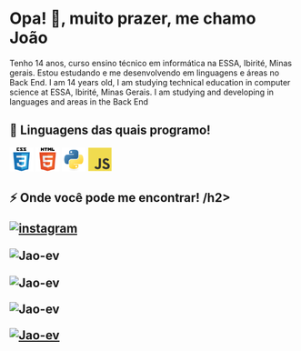 <h1>Opa! 👋, muito prazer, me chamo João</h1>
<p>Tenho 14 anos, curso ensino técnico em informática na ESSA, Ibirité, Minas gerais.  Estou estudando e me desenvolvendo em linguagens e áreas no Back End. I am 14 years old, I am studying technical education in computer science at ESSA, Ibirité, Minas Gerais. I am studying and developing in languages ​​and areas in the Back End</p>
<h2>🚀 Linguagens das quais programo! </h2>
<p><a target="_blank" href="https://raw.githubusercontent.com/devicons/devicon/master/icons/css3/css3-original-wordmark.svg" style="display: inline-block;"><img src="https://raw.githubusercontent.com/devicons/devicon/master/icons/css3/css3-original-wordmark.svg" alt="css3" width="42" height="42" /></a>
<a target="_blank" href="https://raw.githubusercontent.com/devicons/devicon/master/icons/html5/html5-original-wordmark.svg" style="display: inline-block;"><img src="https://raw.githubusercontent.com/devicons/devicon/master/icons/html5/html5-original-wordmark.svg" alt="html5" width="42" height="42" /></a>
<a target="_blank" href="https://raw.githubusercontent.com/devicons/devicon/master/icons/python/python-original.svg" style="display: inline-block;"><img src="https://raw.githubusercontent.com/devicons/devicon/master/icons/python/python-original.svg" alt="python" width="42" height="42" /></a>
<a target="_blank" href="https://raw.githubusercontent.com/devicons/devicon/master/icons/javascript/javascript-original.svg" style="display: inline-block;"><img src="https://raw.githubusercontent.com/devicons/devicon/master/icons/javascript/javascript-original.svg" alt="javascript" width="42" height="42" /></a></p>
<h2>⚡️ Onde você pode me encontrar! /h2>
<p><a target="_blank" href="https://www.instagram.com/joaovit_or21" style="display: inline-block;"><img src="https://img.shields.io/badge/instagram-logo?style=for-the-badge&logo=instagram&logoColor=white&color=%23F35369" alt="instagram" /></a></p>
<p><img align="center" src="https://github-readme-stats.vercel.app/api?username=Jao-ev&show_icons=true&locale=en" alt="Jao-ev" /></p>
<p><img align="center" src="https://github-readme-streak-stats.herokuapp.com/?user=Jao-ev&" alt="Jao-ev" /></p>
<p><img src="https://github-readme-stats.vercel.app/api/top-langs?username=Jao-ev&show_icons=true&locale=en&layout=compact" alt="Jao-ev" /></p>
<p><a href="https://github.com/ryo-ma/github-profile-trophy"><img src="https://github-profile-trophy.vercel.app/?username=Jao-ev" alt="Jao-ev" /></a></p>
